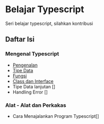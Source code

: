 # Belajar Typescript

Seri belajar typescript, silahkan kontribusi

## Daftar Isi

### Mengenal Typescript

- [Pengenalan](Pengenalan.md)
- [Tipe Data](TipeData.md)
- [Fungsi](Fungsi.md)
- [Class dan Interface](InterfaceClass.md)
- Tipe Data lanjutan []
- Handling Error []

### Alat - Alat dan Perkakas

- Cara Menajalankan Program Typescript[]
